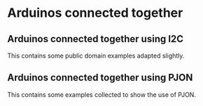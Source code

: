 # Arduinos connected together

## Arduinos connected together using I2C

This contains some public domain examples adapted slightly.

## Arduinos connected together using PJON

This contains some examples collected to show the use of PJON.

